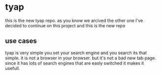 # tyap
this is the new tyap repo.
as you know we arcived the other one I've decided to continue on this project and this is the new repo
## use cases
tyap is very simple you set your search engine and you search its that simple. it is not a browser in your browser. but it's not a bad new tab page.
since it has lots of search engines that are easly switched it makes it usefull.
